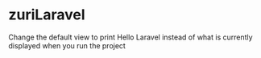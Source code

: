# zuriLaravel
Change the default view to print Hello Laravel  instead of what is currently displayed when you run the project
